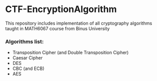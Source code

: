 # CTF-EncryptionAlgorithm

This repository includes implementation of all cryptography algorithms taught in MATH6067 course from Binus University


### Algorithms list:

  * Transposition Cipher (and Double Transposition Cipher)
  * Caesar Cipher
  * DES
  * CBC (and ECB)
  * AES
